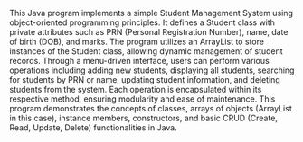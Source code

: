 This Java program implements a simple Student Management System using object-oriented programming principles.
It defines a Student class with private attributes such as PRN (Personal Registration Number), name, date of birth (DOB), and marks.
The program utilizes an ArrayList to store instances of the Student class, allowing dynamic management of student records. 
Through a menu-driven interface, users can perform various operations including adding new students, displaying all students, searching for students by PRN or name, 
updating student information, and deleting students from the system.
Each operation is encapsulated within its respective method, ensuring modularity and ease of maintenance. This program demonstrates the concepts of classes,
arrays of objects (ArrayList in this case), instance members, constructors, and basic CRUD (Create, Read, Update, Delete) functionalities in Java.
